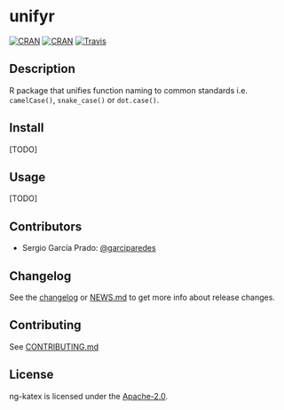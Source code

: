 # unifyr
[![CRAN](https://img.shields.io/cran/v/unifyr.svg)](https://cran.r-project.org/web/packages/unifyr/)
[![CRAN](https://img.shields.io/cran/l/unifyr.svg)](LICENSE)
[![Travis](https://img.shields.io/travis/garciparedes/unifyr.svg)](https://travis-ci.org/garciparedes/unifyr)

## Description
R package that unifies function naming to common standards i.e. `camelCase()`, `snake_case()` or `dot.case()`.

## Install
[TODO]

## Usage
[TODO]

## Contributors

- Sergio García Prado: [@garciparedes](https://garciparedes.me)

## Changelog

See the [changelog](https://github.com/garciparedes/ng-katex/releases) or [NEWS.md](NEWS.md) to get more info about release changes.

## Contributing

See [CONTRIBUTING.md](CONTRIBUTING.md)

## License

ng-katex is licensed under the [Apache-2.0](LICENSE).
